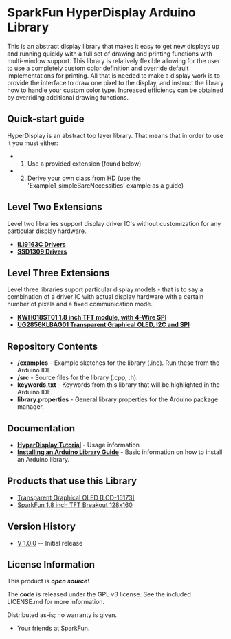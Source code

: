 SparkFun HyperDisplay Arduino Library
========================================

This is an abstract display library that makes it easy to get new displays up and running quickly with a full set of drawing and printing functions with multi-window support. This library is relatively flexible allowing for the user to use a completely custom color definition and override default implementations for printing. All that is needed to make a display work is to provide the interface to draw one pixel to the display, and instruct the library how to handle your custom color type. Increased efficiency can be obtained by overriding additional drawing functions. 

Quick-start guide
-----------------
HyperDisplay is an abstract top layer library. That means that in order to use it you must either:
- 1. Use a provided extension (found below) 
- 2. Derive your own class from HD (use the 'Example1_simpleBareNecessities' example as a guide)


Level Two Extensions
------------------------------
Level two libraries support display driver IC's without customization for any particular display hardware.
* **[ILI9163C Drivers](https://github.com/sparkfun/HyperDisplay_ILI9163C_ArduinoLibrary)**
* **[SSD1309 Drivers](https://github.com/sparkfun/HyperDisplay_SSD1309_ArduinoLibrary)**


Level Three Extensions
-------------------------------
Level three libraries suport particular display models - that is to say a combination of a driver IC with actual display hardware with a certain number of pixels and a fixed communication mode.
* **[KWH018ST01 1.8 inch TFT module, with 4-Wire SPI](https://github.com/sparkfun/HyperDisplay_KWH018ST01_4WSPI_ArduinoLibrary)**
* **[UG2856KLBAG01 Transparent Graphical OLED, I2C and SPI](https://github.com/sparkfun/HyperDisplay_UG2856KLBAG01_ArduinoLibrary)**


Repository Contents
-------------------

* **/examples** - Example sketches for the library (.ino). Run these from the Arduino IDE.
* **/src** - Source files for the library (.cpp, .h).
* **keywords.txt** - Keywords from this library that will be highlighted in the Arduino IDE.
* **library.properties** - General library properties for the Arduino package manager.

Documentation
--------------

* **[HyperDisplay Tutorial](https://learn.sparkfun.com/tutorials/everything-you-should-know-about-hyperdisplay)** - Usage information
* **[Installing an Arduino Library Guide](https://learn.sparkfun.com/tutorials/installing-an-arduino-library)** - Basic information on how to install an Arduino library.

Products that use this Library 
---------------------------------
* [Transparent Graphical OLED [LCD-15173]](https://www.sparkfun.com/products/15173)
* [SparkFun 1.8 inch TFT Breakout 128x160](https://www.sparkfun.com/products/15143)

Version History
---------------

* [V 1.0.0](https://github.com/sparkfun/SparkFun_HyperDisplay/releases/tag/v1.0.0) -- Initial release

License Information
-------------------

This product is _**open source**_!

The **code** is released under the GPL v3 license. See the included LICENSE.md for more information.

Distributed as-is; no warranty is given.

- Your friends at SparkFun.
